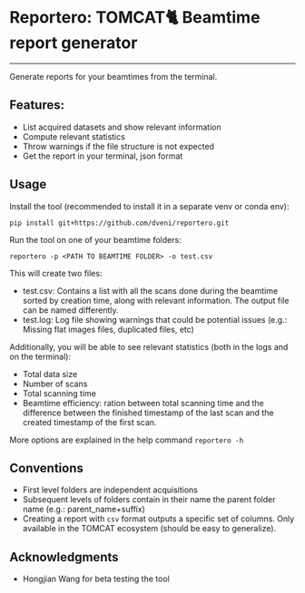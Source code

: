 # Reportero: TOMCAT:cat2: Beamtime report generator
___
Generate reports for your beamtimes from the terminal.

## Features:
- List acquired datasets and show relevant information
- Compute relevant statistics
- Throw warnings if the file structure is not expected
- Get the report in your terminal, json format


## Usage

Install the tool (recommended to install it in a separate venv or conda env):
```
pip install git+https://github.com/dveni/reportero.git
```
Run the tool on one of your beamtime folders:
```
reportero -p <PATH TO BEAMTIME FOLDER> -o test.csv
```
This will create two files:
- test.csv: Contains a list with all the scans done during the beamtime sorted by creation time, along with relevant information. The output file can be named differently. 
- test.log: Log file showing warnings that could be potential issues (e.g.: Missing flat images files, duplicated files, etc)

Additionally, you will be able to see relevant statistics (both in the logs and on the terminal):
- Total data size
- Number of scans
- Total scanning time
- Beamtime efficiency: ration between total scanning time and the difference between the finished timestamp of the last scan and the created timestamp of the first scan.

More options are explained in the help command `reportero -h`

## Conventions
- First level folders are independent acquisitions
- Subsequent levels of folders contain in their name the parent folder name (e.g.: parent_name+suffix)
- Creating a report with `csv` format outputs a specific set of columns. Only available in the TOMCAT ecosystem (should be easy to generalize).

## Acknowledgments
- Hongjian Wang for beta testing the tool